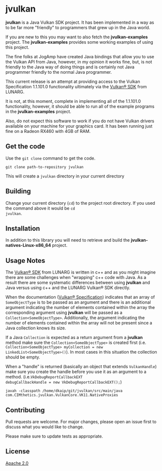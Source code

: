 # jvulkan

**jvulkan** is a Java Vulkan SDK project.  It has been implemented in a way as to be far more 
"friendly" to programmers that grew up in the Java world.

If you are new to this you may want to also fetch the **jvulkan-examples** project.  The 
**jvulkan-examples** provides some working examples of using this project.

The fine folks at JogAmp have created Java bindings that allow you to use the Vulkan API from
Java, however, in my opinion it works fine, but, is not friendly to the Java way of doing things
and is certainly not Java programmer friendly to the normal Java programmer.

This current release is an attempt at providing access to the Vulkan Specification 1.1.101.0 
functionality ultimately via the [Vulkan® SDK](https://www.lunarg.com/vulkan-sdk/) from LUNARG.

It is not, at this moment, complete in implementing all of the 1.1.101.0 functionality, however, it should 
be able to run all of the example programs in the **jvulkan-examples** project.  

Also, do not expect this software to work if you do not have Vulkan drivers available on your 
machine for your graphics card.  It has been running just fine on a Radeon RX460 with 4GB of RAM.

## Get the code
Use the <code>git clone</code> command to get the code. 

<code>git clone path-to-repository jvulkan</code> 

This will create a <code>jvulkan</code> directory in your current directory


## Building
Change your current directory (<code>cd</code>) to the project root directory.  If you used the 
command above it would be <code>cd jvulkan</code>.  

## Installation


In addition to this library you will need to retrieve and build the 
**jvulkan-natives-Linux-x86_64** project.

## Usage Notes
The [Vulkan® SDK](https://www.lunarg.com/vulkan-sdk/) from LUNARG is written in c++ 
and as you might imagine there are some challenges when "wrapping" c++ code with Java. 
As a result there are some systematic differences between using **jvulkan** and Java 
versus using c++ and the LUNARG Vulkan® SDK directly.

When the documentation ([Vulkan® Specification](https://www.khronos.org/registry/vulkan/specs/1.1-extensions/html/)) indicates that an array of <code>SomeObjectType</code> is to be passed as an argument and there is an additional argument indicating the number of elements contained within the array the corresponding argument using **jvulkan** will be passed as a <code>Collection&lt;SomeObjectType&gt;</code>.  Additionally, the argument indicating the number of elements contained within the array 
will not be present since a Java collection knows its size.

If a Java <code>Collection</code> is expected as a return argument from a **jvulkan** method make
sure the <code>Collection&lt;SomeObjectType&gt;</code> is created first 
(i.e. <code>Collection&lt;SomeObjectType&gt; myCollection = new LinkedList&lt;SomeObjectType&gt;()</code>).  In most cases in this situation the collection should be empty.

When a "handle" is returned (basically an object that extends <code>VulkanHandle</code>) make sure
you create the handle before you use it as an argument to a method. 
(i.e.<code>VkDebugReportCallbackEXT debugCallbackHandle = new VkDebugReportCallbackEXT();</code>) 


<code>javah -classpath /home/dkaip/git/jvulkan/src/main/java com.CIMthetics.jvulkan.VulkanCore.VK11.NativeProxies</code>

## Contributing
Pull requests are welcome. For major changes, please open an issue first to discuss what you would like to change.

Please make sure to update tests as appropriate.

## License
[Apache 2.0](http://www.apache.org/licenses/LICENSE-2.0)